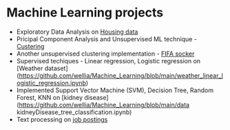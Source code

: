 # Machine Learning projects

- Exploratory Data Analysis on [Housing data](https://github.com/wellia/Machine_Learning/blob/main/housing_EDA.ipynb)
- Pricipal Component Analysis and Unsupervised ML technique - [Custering](https://github.com/wellia/Machine_Learning/blob/main/clustering_PCA.ipynb)
- Another unsupervised clustering implementation - [FIFA socker](https://github.com/wellia/Machine_Learning/blob/main/fifaSocker_clustering.ipynb)
- Supervised techiques - Linear regression, Logistic regression on [Weather dataset] (https://github.com/wellia/Machine_Learning/blob/main/weather_linear_logistic_regression.ipynb)
- Implemented Support Vector Machine (SVM), Decision Tree, Random Forest, KNN on [kidney disease] (https://github.com/wellia/Machine_Learning/blob/main/data kidneyDisease_tree_classification.ipynb)
- Text processing on [job postings](https://github.com/wellia/Machine_Learning/blob/main/jobPostings_EDA_textProcessing.ipynb)
